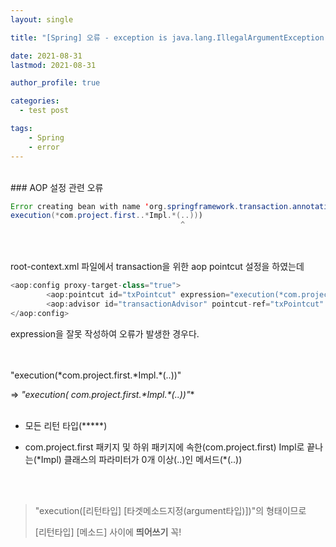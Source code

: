 ```yaml
---
layout: single

title: "[Spring] 오류 - exception is java.lang.IllegalArgumentException: Pointcut is not well-formed"

date: 2021-08-31
lastmod: 2021-08-31

author_profile: true

categories: 
  - test post

tags: 
    - Spring
    - error
---
```



<br>
### AOP 설정 관련 오류
<br>

```java
Error creating bean with name 'org.springframework.transaction.annotation.AnnotationTransactionAttributeSource#0': Initialization of bean failed; nested exception is java.lang.IllegalArgumentException: Pointcut is not well-formed: expecting 'name pattern' at character position 38
execution(*com.project.first..*Impl.*(..)))
                                      ^
```


<br><br>
root-context.xml 파일에서 transaction을 위한 aop pointcut 설정을 하였는데
<br>

```java
<aop:config proxy-target-class="true">
		<aop:pointcut id="txPointcut" expression="execution(*com.project.first..*Impl.*(..)))" />
		<aop:advisor id="transactionAdvisor" pointcut-ref="txPointcut" advice-ref="txAdvice" />
</aop:config>
```

expression을 잘못 작성하여 오류가 발생한 경우다.


<br><br>
"execution(\*com.project.first.\*Impl.*(..))"

⇒ **"execution(* com.project.first.\*Impl.\*(..))"**
<br><br>

- 모든 리턴 타입(*****) 

- com.project.first 패키지 및 하위 패키지에 속한(com.project.first) Impl로 끝나는(\*Impl) 클래스의 파라미터가 0개 이상(..)인 메서드(*(..)) 

<br><br>
>"execution([리턴타입] [타겟메소드지정(argument타입)])"의 형태이므로
>
>[리턴타입] [메소드] 사이에 **띄어쓰기** 꼭!

<br><br><br><br><br>
